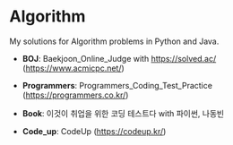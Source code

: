 # Algorithm  
My solutions for Algorithm problems in Python and Java.
- **BOJ**: Baekjoon_Online_Judge with https://solved.ac/ (https://www.acmicpc.net/)

- **Programmers**: Programmers_Coding_Test_Practice (https://programmers.co.kr/)

- **Book**: 이것이 취업을 위한 코딩 테스트다 with 파이썬, 나동빈

- **Code_up**: CodeUp (https://codeup.kr/)
